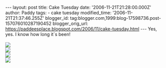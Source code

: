 \-\-- layout: post title: Cake Tuesday date:
\'2006-11-21T21:28:00.000Z\' author: Paddy tags: - cake tuesday
modified\_time: \'2006-11-21T21:37:46.255Z\' blogger\_id:
tag:blogger.com,1999:blog-17598736.post-157076010287190452
blogger\_orig\_url:
https://paddeesplace.blogspot.com/2006/11/cake-tuesday.html \-\-- Yes,
yes. I know how long it\`s been!\
\
[![](https://photos1.blogger.com/x/blogger2/2320/2148/320/634715/2006_112100966.jpg)](https://photos1.blogger.com/x/blogger2/2320/2148/1600/105021/2006_112100966.jpg)\
[![](https://photos1.blogger.com/x/blogger2/2320/2148/320/341225/2006_11210069.jpg)](https://photos1.blogger.com/x/blogger2/2320/2148/1600/633491/2006_11210069.jpg)\
[![](https://photos1.blogger.com/x/blogger2/2320/2148/320/39893/2006_11210043.jpg)](https://photos1.blogger.com/x/blogger2/2320/2148/1600/912786/2006_11210043.jpg)\
[![](https://photos1.blogger.com/x/blogger2/2320/2148/320/419831/2006_11210060.jpg)](https://photos1.blogger.com/x/blogger2/2320/2148/1600/120796/2006_11210060.jpg)
